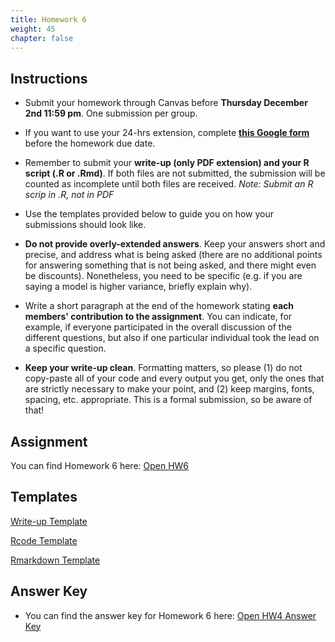 ```yaml
---
title: Homework 6
weight: 45
chapter: false
---
```


## Instructions

- Submit your homework through Canvas before **Thursday December 2nd 11:59 pm**. One submission per group.

- If you want to use your 24-hrs extension, complete **[this Google form](https://forms.gle/3HSsiZBAPSZ8rEYD7)** before the homework due date.

- Remember to submit your **write-up (only PDF extension) and your R script (.R or .Rmd)**. If both files are not submitted, the submission will be counted as incomplete until both files are received. *Note: Submit an R scrip in .R, not in PDF*

- Use the templates provided below to guide you on how your submissions should look like.

- **Do not provide overly-extended answers**. Keep your answers short and precise, and address what is being asked (there are no additional points for answering something that is not being asked, and there might even be discounts). Nonetheless, you need to be specific (e.g. if you are saying a model is higher variance, briefly explain why).

- Write a short paragraph at the end of the homework stating **each members' contribution to the assignment**. You can indicate, for example, if everyone participated in the overall discussion of the different questions, but also if one particular individual took the lead on a specific question.

- **Keep your write-up clean**. Formatting matters, so please (1) do not copy-paste all of your code and every output you get, only the ones that are strictly necessary to make your point, and (2) keep margins, fonts, spacing, etc. appropriate. This is a formal submission, so be aware of that! 

## Assignment

You can find Homework 6 here: <a onclick="ga('send', 'event', 'External-Link','click','hw6','0','Link');" href="https://sta235.netlify.app/assignments/homework/homework6/STA235H_Fall21_Homework6.html" target="_blank" class="btn btn-default"> Open HW6 <i class="fas fa-external-link-alt"></i></a>

## Templates

<a onclick="ga('send', 'event', 'External-Link','click','hw5_doc','0','Link');" href="https://sta235.netlify.app/assignments/homework/homework6/STA235H_HW6_template.docx" target="_blank" class="btn btn-default"> Write-up Template <i class="fas fa-external-link-alt"></i></a> 
<br>

<a onclick="ga('send', 'event', 'External-Link','click','hw5_code','0','Link');" href="https://sta235.netlify.app/assignments/homework/homework6/STA235H_HW6_template.R" target="_blank" class="btn btn-default"> Rcode Template <i class="fas fa-external-link-alt"></i></a> 
<br>

<a onclick="ga('send', 'event', 'External-Link','click','hw5_rmd','0','Link');" href="https://sta235.netlify.app/assignments/homework/homework6/STA235H_HW6_template.Rmd" target="_blank" class="btn btn-default"> Rmarkdown Template <i class="fas fa-external-link-alt"></i></a>


## Answer Key

- You can find the answer key for Homework 6 here: <a onclick="ga('send', 'event', 'External-Link','click','hw6_key','0','Link');" href="https://sta235.netlify.app/assignments/homework/homework6/STA235H_Fall21_Homework6_AnswerKey.html" target="_blank" class="btn btn-default"> Open HW4 Answer Key <i class="fas fa-external-link-alt"></i></a>